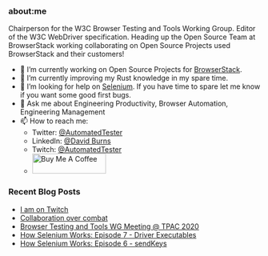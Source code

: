 ### about:me

Chairperson for the W3C Browser Testing and Tools Working Group. Editor of the W3C WebDriver specification. Heading up the Open Source Team at BrowserStack working collaborating on Open Source Projects used BrowserStack and their customers!

- 🔭 I’m currently working on Open Source Projects for [BrowserStack](https://www.browserstack.com).
- 🌱 I’m currently improving my Rust knowledge in my spare time.
- 🤔 I’m looking for help on [Selenium](https://github.com/SeleniumHQ/selenium). If you have time to spare let me know if you want some good first bugs.
- 💬 Ask me about Engineering Productivity, Browser Automation, Engineering Management
- 📫 How to reach me:
  -  Twitter: [@AutomatedTester](https://twitter.com/automatedTester)
  -  LinkedIn: [@David Burns](https://www.linkedin.com/in/theautomatedtester/)
  - Twitch: [@AutomatedTester](https://twitch.tv/automatedtester)
  - <a href="https://www.buymeacoffee.com/automatedtester" target="_blank"><img src="https://cdn.buymeacoffee.com/buttons/v2/default-yellow.png" alt="Buy Me A Coffee" style="height: 40px !important;width: 147px !important;" ></a>

### Recent Blog Posts
<!-- blog starts -->
* [I am on Twitch](https://www.theautomatedtester.co.uk/blog/2021/i-am-on-twitch/)
* [Collaboration over combat](https://www.theautomatedtester.co.uk/blog/2020/collaboration-over-combat/)
* [Browser Testing and Tools WG Meeting @ TPAC 2020](https://www.theautomatedtester.co.uk/blog/2020/webdriver-tpac-meeting-2020/)
* [How Selenium Works: Episode 7 - Driver Executables](https://www.theautomatedtester.co.uk/blog/2020/how-selenium-works-7-driver-executables/)
* [How Selenium Works: Episode 6 - sendKeys](https://www.theautomatedtester.co.uk/blog/2020/how-selenium-works-6-typing/)
<!-- blog ends -->

